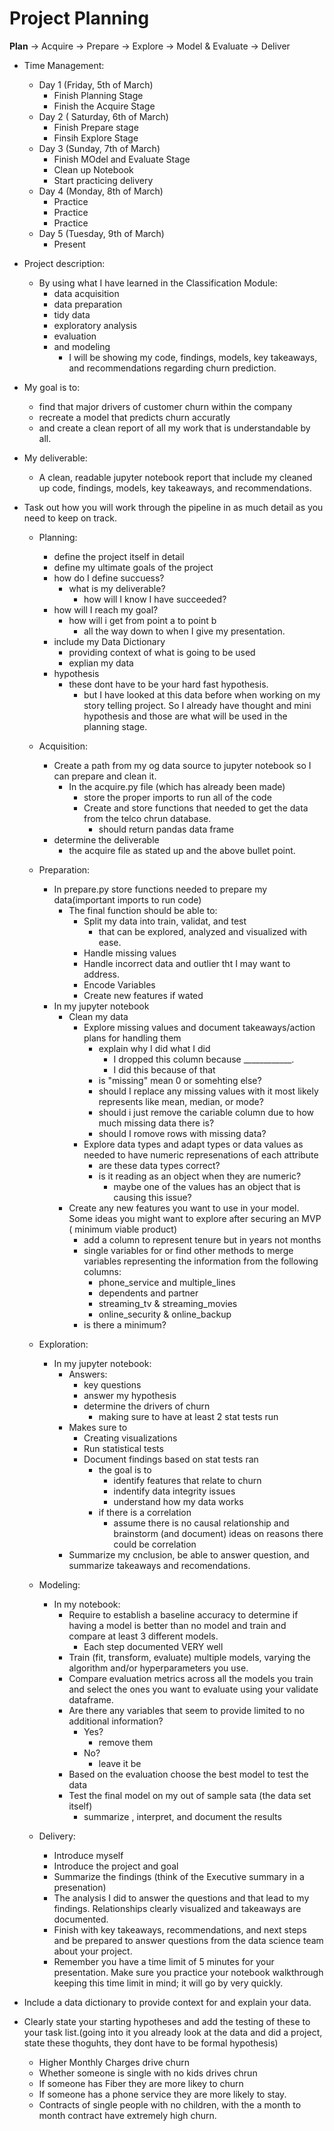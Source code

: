 # Project Planning
 **Plan** -> Acquire -> Prepare -> Explore -> Model & Evaluate -> Deliver

- Time Management:
    - Day 1 (Friday, 5th of March)
        - Finish Planning Stage
        - Finish the Acquire Stage
    - Day 2 ( Saturday, 6th of March)
        - Finish Prepare stage
        - Finsih Explore Stage
    - Day 3 (Sunday, 7th of March)
        - Finish MOdel and Evaluate Stage
        - Clean up Notebook
        - Start practicing delivery
    - Day 4 (Monday, 8th of March)
        - Practice
        - Practice
        - Practice
    - Day 5 (Tuesday, 9th of March)
        - Present

- Project description:
    - By using what I have learned in the Classification Module:
        - data acquisition
        - data preparation
        - tidy data
        - exploratory analysis
        - evaluation
        - and modeling
            - I will be showing my code, findings, models, key takeaways, and recommendations regarding churn prediction.

- My goal is to:
    - find that major drivers of customer churn within the company
    - recreate a model that predicts churn accuratly
    - and create a clean report of all my work that is understandable by all.

- My deliverable:   
    - A clean, readable jupyter notebook report that include my cleaned up code, findings, models, key takeaways, and recommendations.

- Task out how you will work through the pipeline in as much detail as you need to keep on track.

    - Planning:
        - define the project itself in detail
        - define my ultimate goals of the project
        - how do I define succuess?
            - what is my deliverable?
                - how will I know I have succeeded?
        - how will I reach my goal?
            - how will i get from point a to point b
                - all the way down to when I give my presentation.
        - include my Data Dictionary
            - providing context of what is going to be used
            - explian my data
        - hypothesis 
            - these dont have to be your hard fast hypothesis.  
                - but I have looked at this data before when working on my story telling project. So I already have thought and mini hypothesis and those are what will be used in the planning stage.

    - Acquisition:
        - Create a path from my og data source to jupyter notebook so I can prepare and clean it.
            - In the acquire.py file (which has already been made)
                - store the proper imports to run all of the code
                - Create and store functions that needed to get the data from the telco chrun database.
                    - should return pandas data frame
        - determine the deliverable
            - the acquire file as stated up and the above bullet point.

    - Preparation:
        - In prepare.py store functions needed to prepare my data(important imports to run code)
            - The final function should be able to:
                - Split my data into train, validat, and test
                    - that can be explored, analyzed and visualized with ease.
                - Handle missing values
                - Handle incorrect data and outlier tht I may want to address.
                - Encode Variables
                - Create new features if wated
        - In my jupyter notebook
            - Clean my data
                - Explore missing values and document takeaways/action plans for handling them
                    - explain why I did what I did
                        - I dropped this column because ____________.
                        - I did this because of that
                    - is "missing" mean 0 or somehting else?
                    - should I replace any missing values with it most likely represents like mean, median, or mode?
                    - should i just remove the cariable column due to how much missing data there is?
                    - should I romove rows with missing data?
                - Explore data types and adapt types or data values as needed to have numeric represenations of each attribute
                    - are these data types correct?
                    - is it reading as an object when they are numeric?
                        - maybe one of the values has an object that is causing this issue?
            - Create any new features you want to use in your model. Some ideas you might want to explore after securing an MVP ( minimum viable product)
                - add a column to represent tenure but in years not months
                - single variables for or find other methods to merge variables representing the information from the following columns:
                    - phone_service and multiple_lines
                    - dependents and partner
                    - streaming_tv & streaming_movies
                    - online_security & online_backup
                - is there a minimum?

    - Exploration:
        - In my jupyter notebook:
            - Answers:
                - key questions
                - answer my hypothesis
                - determine the drivers of churn
                    - making sure to have at least 2 stat tests run
            - Makes sure to
                - Creating visualizations
                - Run statistical tests
                - Document findings based on stat tests ran
                    - the goal is to
                        - identify features that relate to churn
                        - indentify data integrity issues
                        - understand how my data works
                    - if there is a correlation
                        - assume there is no causal relationship and brainstorm (and document) ideas on reasons there could be correlation
            - Summarize my cnclusion, be able to answer question, and summarize takeaways and recomendations.

    - Modeling:
        - In my notebook:
            - Require to establish a baseline accuracy to determine if having a model is better than no model and train and compare at least 3 different models.
                - Each step documented VERY well
            - Train (fit, transform, evaluate) multiple models, varying the algorithm and/or hyperparameters you use.
            - Compare evaluation metrics across all the models you train and select the ones you want to evaluate using your validate dataframe.
            - Are there any variables that seem to provide limited to no additional information?
                - Yes?
                    - remove them
                - No?
                    - leave it be
            - Based on the evaluation choose the best model to test the data
            - Test the final model on my out of sample sata (the data set itself)
                - summarize , interpret, and document the results

    - Delivery:
        - Introduce myself
        - Introduce the project and goal
        - Summarize the findings (think of the Executive summary in a presenation)
        - The analysis I did to answer the questions and that lead to my findings. Relationships clearly visualized and takeaways are documented.
        - Finish with key takeaways, recommendations, and next steps and be prepared to answer questions from the data science team about your project.
        - Remember you have a time limit of 5 minutes for your presentation. Make sure you practice your notebook walkthrough keeping this time limit in mind; it will go by very quickly.


- Include a data dictionary to provide context for and explain your data.


- Clearly state your starting hypotheses and add the testing of these to your task list.(going into it you already look at the data and did a project, state these thoguhts, they dont have to be formal hypothesis)
    - Higher Monthly Charges drive churn
    - Whether someone is single with no kids drives chrun
    - If someone has Fiber they are more likey to churn
    - If someone has a phone service they are more likely to stay.
    - Contracts of single people with no children, with the a month to month contract have extremely high churn.
